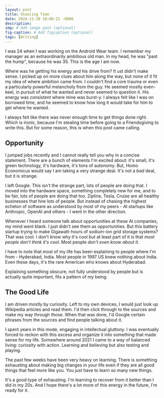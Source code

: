 ```yaml
---
layout: post
title: Stealing Time
date: 2024-11-28 10:00:21 -0800
description: 
img: # Add image post (optional)
fig-caption: # Add figcaption (optional)
tags: [Writing]
---
```


I was 24 when I was working on the Android Wear team. I remember my manager as an extraordinarily ambitious old man. In my head, he was "past the hump", because he was 35. This is the age I am now.

Where was he getting his energy and his drive from? It ust didn't make sense. I picked up on more clues about him along the way, but none of it fit my idea of where ambition came from. I couldn't find a core trauma or even a particularly powerful melancholy from the guy. He seemed mostly even-keel, in pursuit of what he wanted and never seemed to question it. His energy was consistent where mine was burst-y. I always felt like I was on borrowed time, and he seemed to know how long it would take for him to get where he wanted.

I always felt like there was never enough time to get things done right. Which is ironic, because I'm stealing time before going to a Friendsgiving to write this. But for some reason, this is when this post came calling.

## Opportunity
I jumped jobs recently and I cannot really tell you why in a concise statement. There are a bunch of elements I'm excited about: it's small, it's green technology, it's hardware, it's tons of autonomy. But, Homo Economicus would say I am taking a very strange deal. It's not a _bad_ deal, but it is strange.

I left Google. This isn't the strange part, lots of people are doing that. I moved into the hardware space, something completely new for me, and to be fair, lots of people are doing that too. Zipline, Tesla, Cruise are all healthy businesses that hire lots of people. But instead of chasing the highest echelon of software as understood by most of my peers - AI startups like Anthropic, OpenAI and others - I went in the other direction.

Whenever I heard someone talk about opportunities at these AI companies, my mind went blank. I just didn't see them as opportunities. But this battery startup trying to make Gigawatt-hours of sodium-ion grid storage systems? That was cool. I don't know why it's cool but at least part of it is that _most people don't think it's cool_. Most people _don't even know about it_.

I have to note that most of my life has been explaining to people where I'm from - Hyderabad, India. Most people in 1997 US knew nothing about India. Even these days, it's the rare American who knows about Hyderabad.

Explaining something obscure, not fully understood by people but is actually quite important, fits a pattern of my being.

## The Good Life
I am driven mostly by curiosity. Left to my own devices, I would just look up Wikipedia articles and read them. I'd then click through to the sources and make my way through those. When that was done, I'd Google certain phrases from the sources and find people talking about it.

I spent years in this mode, engaging in intellectual gluttony. I was eventually forced to reckon with this excess and organize it into something that made sense for my life. Somewhere around 2021 I came to a way of balanced living: curiosity with action. Learning and believing but also testing and playing.

The past few weeks have been very heavy on learning. There is something exhausting about making big changes in your life even if they are all good things that feel more like you. You just have to learn so many new things.

It's a good type of exhausting. I'm learning to recover from it better than I did in my 20s. And I hope there's a lot more of this energy in the future, I'm ready for it.
